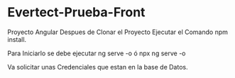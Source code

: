 # Evertect-Prueba-Front
Proyecto Angular
Despues de Clonar el Proyecto Ejecutar el Comando   npm install.

Para Iniciarlo  se debe ejecutar ng serve -o  ó npx ng serve -o

Va solicitar unas Credenciales 
que estan en la base de Datos.
